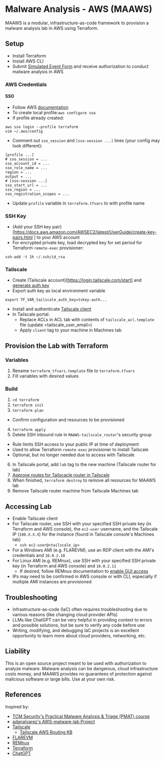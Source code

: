 # Malware Analysis - AWS (MAAWS)

MAAWS is a modular, infrastructure-as-code framework to provision a malware analysis lab in AWS using Terraform.

## Setup

* Install Terraform
* Install AWS CLI
* Submit [Simulated Event Form](https://support.console.aws.amazon.com/support/contacts#/simulated-events) and receive authorization to conduct malware analysis in AWS

### AWS Credentials

#### SSO

* Follow AWS [documentation](https://docs.aws.amazon.com/cli/latest/userguide/cli-configure-sso.html)
* To create local profile:`aws configure sso`
* If profile already created:
```commandline
aws sso login --profile terraform
vim ~/.aws/config
```
* Comment out `sso_session` and `[sso-session ...]` lines (your config may look different):
```text
[profile ...]
# sso_session = ...
sso_account_id = ...
sso_role_name = ...
region = ...
output = ...
# [sso-session ...]
sso_start_url = ...
sso_region = ...
sso_registration_scopes = ...
```
* Update `profile` variable in `terraform.tfvars` to with profile name

### SSH Key

* (Add your SSH key pair)[https://docs.aws.amazon.com/AWSEC2/latest/UserGuide/create-key-pairs.html ] to your AWS account 
* For encrypted private key, load decrypted key for set period for Terraform `remote-exec` provisioner:
```commandline
ssh-add -t 1h ~/.ssh/id_rsa
```

### Tailscale

* Create (Tailscale account)[https://login.tailscale.com/start] and [generate auth key](https://tailscale.com/kb/1085/auth-keys)
* Export auth key as local environment variable
```commandline
export TF_VAR_tailscale_auth_key=tskey-auth...
```
* Install and authenticate [Tailscale client](https://tailscale.com/download)
* In Tailscale portal:
  * Replace ACLs in ACL tab with contents of `tailscale_acl.template` file (update <tailscale_user_email>)
  * Apply `client` tag to your machine in Machines tab

## Provision the Lab with Terraform

### Variables

1. Rename `terraform_tfvars.template` file to `terraform.tfvars`
2. Fill variables with desired values

### Build

1. `cd terraform`
2. `terraform init`
3. `terraform plan`
  * Confirm configuration and resources to be provisioned
4. `terraform apply`
5. Delete SSH inbound rule in `MAAWS-tailscale_router`'s security group
  * Rule limits SSH access to your public IP at time of deployment
  * Used to allow Terraform `remote-exec` provisioner to install Tailscale
  * Optional, but no longer needed due to access with Tailscale
6. In Tailscale portal, add `lab` tag to the new machine (Tailscale router for lab)
7. [Approve routes for Tailscacle router in Tailscale](https://tailscale.com/kb/1019/subnets#enable-subnet-routes-from-the-admin-console)
8. When finished, `terraform destroy` to remove all resources for MAAWS lab
9. Remove Tailscale router machine from Tailscale Machines tab

## Accessing Lab

* Enable Tailscale client
* For Tailscale router, use SSH with your specified SSH private key (in Terraform and AWS console), the `ec2-user` username, and the Tailscale IP (`100.X.X.X`) for the instance (found in Tailscale console's Machines tab)
  * `ssh ec2-user@<tailscale_ip>` 
* For a Windows AMI (e.g. FLAREVM), use an RDP client with the AMI's credentials and `10.0.2.10`
* For Linux AMI (e.g. REMnux), use SSH with your specified SSH private key (in Terraform and AWS console) and `10.0.2.11`
  * If desired, follow REMnux documentation to [enable GUI access](https://docs.remnux.org/tips/remnux-config-tips#gui-cloud-remnux)
* IPs may need to be confirmed in AWS console or with CLI, especially if multiple AMI instances are provisioned

## Troubleshooting

* Infrastructure-as-code (IaC) often requires troubleshooting due to various reasons (like changing cloud provider APIs)
* LLMs like ChatGPT can be very helpful in providing context to errors and possible solutions, but be sure to verify any code before use
* Writing, modifying, and debugging IaC projects is an excellent opportunity to learn more about cloud providers, networking, etc.

## Liability

This is an open source project meant to be used with authorization to analyze malware. Malware analysis can be dangerous, cloud infrastructure costs money, and MAAWS provides no guarantees of protection against malicious software or large bills. Use at your own risk.

## References

Inspired by:
* [TCM Security's Practical Malware Analysis & Triage (PMAT) course](https://academy.tcm-sec.com/p/practical-malware-analysis-triage)
* [adanalvarez's AWS-malware-lab Project](https://github.com/adanalvarez/AWS-malware-lab)
* [Tailscale](https://tailscale.com/)
  * [Tailscale AWS Routing KB](https://tailscale.com/kb/1021/install-aws)
* [FLAREVM](https://github.com/mandiant/flare-vm)
* [REMnux](https://remnux.org)
* [Terraform](https://developer.hashicorp.com/terraform/intro)
* [ChatGPT](https://chatgpt.com)
